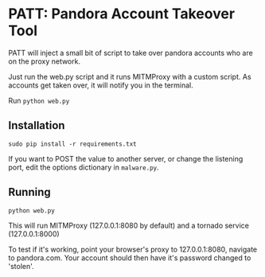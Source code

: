 # PATT: Pandora Account Takeover Tool

PATT will inject a small bit of script to take over pandora accounts who are on the proxy network.

Just run the web.py script and it runs MITMProxy with a custom script.  As accounts get taken over, it will notify you in the terminal.

Run `python web.py`

## Installation

	sudo pip install -r requirements.txt

If you want to POST the value to another server, or change the listening port, edit the options dictionary in `malware.py`.

## Running

	python web.py

This will run MITMProxy (127.0.0.1:8080 by default) and a tornado service (127.0.0.1:8000)

To test if it's working, point your browser's proxy to 127.0.0.1:8080, navigate to pandora.com.  Your account should then have it's password changed to 'stolen'.
